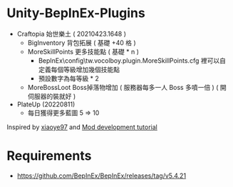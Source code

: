 # Unity-BepInEx-Plugins

* Craftopia 始世樂土 ( 20210423.1648 )
  * BigInventory 背包拓展 ( 基礎 +40 格 )
  * MoreSkillPoints 更多技能點 ( 基礎 * n )
    * BepInEx\config\tw.vocolboy.plugin.MoreSkillPoints.cfg 裡可以自定義每個等級增加幾個技能點
    * 預設數字為每等級 * 2
  * MoreBossLoot Boss掉落物增加 ( 服務器每多一人 Boss 多噴一倍 ) ( 開伺服器的裝就好 )
* PlateUp (20220811)
  * 每日獲得更多藍圖 5 => 10 

Inspired by [xiaoye97](https://github.com/xiaoye97) and [Mod development tutorial](https://www.bilibili.com/read/cv8997376)

# Requirements
* https://github.com/BepInEx/BepInEx/releases/tag/v5.4.21
